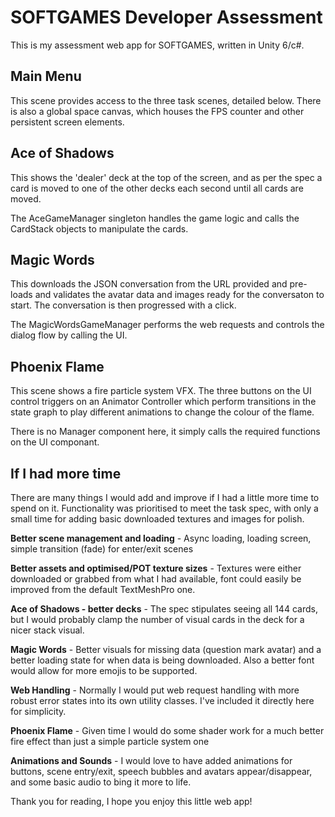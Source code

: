 # SOFTGAMES Developer Assessment

This is my assessment web app for SOFTGAMES, written in Unity 6/c#.

## Main Menu

This scene provides access to the three task scenes, detailed below. There is also a global space canvas, which houses the FPS counter and other persistent screen elements.

## Ace of Shadows

This shows the 'dealer' deck at the top of the screen, and as per the spec a card is moved to one of the other decks each second until all cards are moved. 

The AceGameManager singleton handles the game logic and calls the CardStack objects to manipulate the cards.

## Magic Words

This downloads the JSON conversation from the URL provided and pre-loads and validates the avatar data and images ready for the conversaton to start. The conversation is then progressed with a click.

The MagicWordsGameManager performs the web requests and controls the dialog flow by calling the UI.

## Phoenix Flame

This scene shows a fire particle system VFX. The three buttons on the UI control triggers on an Animator Controller which perform transitions in the state graph to play different animations to change the colour of the flame.

There is no Manager component here, it simply calls the required functions on the UI componant.


## If I had more time

There are many things I would add and improve if I had a little more time to spend on it. Functionality was prioritised to meet the task spec, with only a small time for adding basic downloaded textures and images for polish.

**Better scene management and loading** - Async loading, loading screen, simple transition (fade) for enter/exit scenes

**Better assets and optimised/POT texture sizes** - Textures were either downloaded or grabbed from what I had available, font could easily be improved from the default TextMeshPro one.

**Ace of Shadows - better decks** - The spec stipulates seeing all 144 cards, but I would probably clamp the number of visual cards in the deck for a nicer stack visual.

**Magic Words** - Better visuals for missing data (question mark avatar) and a better loading state for when data is being downloaded. Also a better font would allow for more emojis to be supported.

**Web Handling** - Normally I would put web request handling with more robust error states into its own utility classes. I've included it directly here for simplicity.

**Phoenix Flame** - Given time I would do some shader work for a much better fire effect than just a simple particle system one

**Animations and Sounds** - I would love to have added animations for buttons, scene entry/exit, speech bubbles and avatars appear/disappear, and some basic audio to bing it more to life.

Thank you for reading, I hope you enjoy this little web app!
